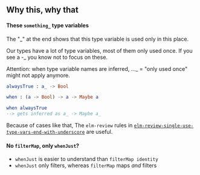 ## Why this, why that

#### These `something_` type variables

The "_" at the end shows that this type variable is used only in this place.

Our types have a lot of type variables, most of them only used once.
If you see a -_ you know not to focus on these.

Attention: when type variable names are inferred, ..._ = "only used once" might not apply anymore.

```elm
alwaysTrue : a_ -> Bool

when : (a -> Bool) -> a -> Maybe a

when alwaysTrue
--> gets inferred as a_ -> Maybe a_
```

Because of cases like that, The `elm-review` rules in [`elm-review-single-use-type-vars-end-with-underscore`](https://package.elm-lang.org/packages/lue-bird/elm-review-single-use-type-vars-end-with-underscore/latest/) are useful.

#### No `filterMap`, only `whenJust`?

- `whenJust` is easier to understand than `filterMap identity`
- `whenJust` only filters, whereas `filterMap` maps _and_ filters

